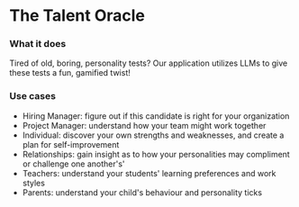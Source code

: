 # The Talent Oracle

### What it does
Tired of old, boring, personality tests? 
Our application utilizes LLMs to give these tests a fun, gamified twist!

### Use cases
- Hiring Manager: figure out if this candidate is right for your organization
- Project Manager: understand how your team might work together
- Individual: discover your own strengths and weaknesses, and create a plan for self-improvement
- Relationships: gain insight as to how your personalities may compliment or challenge one another's'
- Teachers: understand your students' learning preferences and work styles
- Parents: understand your child's behaviour and personality ticks


